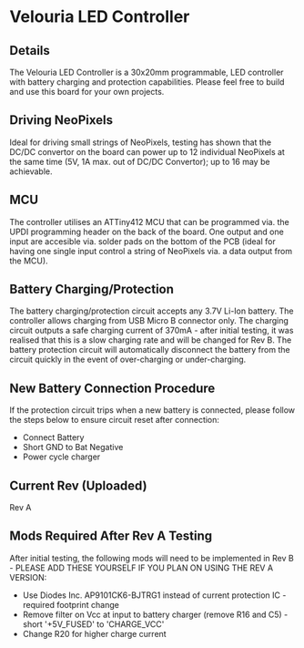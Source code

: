 # Velouria LED Controller
## Details
The Velouria LED Controller is a 30x20mm programmable, LED controller with battery charging and protection capabilities. 
Please feel free to build and use this board for your own projects.
## Driving NeoPixels
Ideal for driving small strings of NeoPixels, testing has shown that the DC/DC convertor on the board can power up to 12 individual NeoPixels at the same time (5V, 1A max. out of DC/DC Convertor); up to 16 may be achievable.
## MCU
The controller utilises an ATTiny412 MCU that can be programmed via. the UPDI programming header on the back of the board.
One output and one input are accesible via. solder pads on the bottom of the PCB (ideal for having one single input control a string of NeoPixels via. a data output from the MCU).
## Battery Charging/Protection
The battery charging/protection circuit accepts any 3.7V Li-Ion battery.
The controller allows charging from USB Micro B connector only.
The charging circuit outputs a safe charging current of 370mA - after initial testing, it was realised that this is a slow charging rate and will be changed for Rev B.
The battery protection circuit will automatically disconnect the battery from the circuit quickly in the event of over-charging or under-charging.
## New Battery Connection Procedure
If the protection circuit trips when a new battery is connected, please follow the steps below to ensure circuit reset after connection:
 - Connect Battery
 - Short GND to Bat Negative
 - Power cycle charger
## Current Rev (Uploaded)
Rev A
## Mods Required After Rev A Testing
After initial testing, the following mods will need to be implemented in Rev B - PLEASE ADD THESE YOURSELF IF YOU PLAN ON USING THE REV A VERSION:
- Use Diodes Inc. AP9101CK6-BJTRG1 instead of current protection IC - required footprint change
- Remove filter on Vcc at input to battery charger (remove R16 and C5) - short '+5V_FUSED' to 'CHARGE_VCC'
- Change R20 for higher charge current
